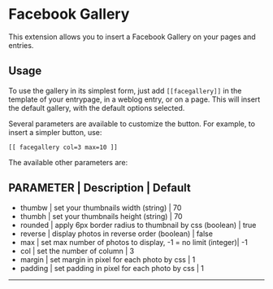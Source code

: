 Facebook Gallery
======================

This extension allows you to insert a Facebook Gallery on your pages and
entries. 


Usage
-----

To use the gallery in its simplest form, just add `[[facegallery]]` in the
template of your entrypage, in a weblog entry, or on a page. This will insert
the default gallery, with the default options selected.

Several parameters are available to customize the button. For example, to insert
a simpler button, use:

    [[ facegallery col=3 max=10 ]]

The available other parameters are:

PARAMETER | Description  						| Default
---------------------------------------------------------------------------------
- thumbw  | set your thumbnails width (string)				| 70
- thumbh  | set your thumbnails height (string)				| 70
- rounded | apply 6px border radius to thumbnail by css (boolean) 	| true
- reverse | display photos in reverse order (boolean)			| false
- max	  | set max number of photos to display, -1 = no limit (integer)| -1
- col	  | set the number of column					| 3
- margin  | set margin in pixel for each photo by css			| 1
- padding | set padding in pixel for each photo by css			| 1

---------------------------------------------------------------------------------




